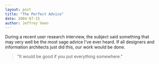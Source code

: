 ```yaml
---
layout: post
title: "The Perfect Advice"
date: 2004-07-15
author: Jeffrey Veen
---
```

During a recent user research interview, the subject said something that may very well be the most sage advice I've ever heard. If all designers and information architects just did this, our work would be done.

<blockquote>"It would be good if you put everything somewhere."</blockquote>
